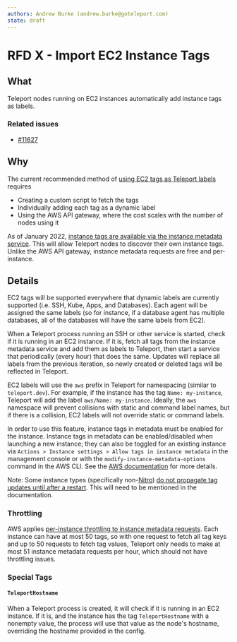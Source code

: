 ```yaml
---
authors: Andrew Burke (andrew.burke@goteleport.com)
state: draft
---
```


# RFD X - Import EC2 Instance Tags

## What

Teleport nodes running on EC2 instances automatically add instance tags as labels.

### Related issues

- [#11627](https://github.com/gravitational/teleport/issues/11627)

## Why

The current recommended method of [using EC2 tags as Teleport labels](https://goteleport.com/docs/setup/guides/ec2-tags/) requires
- Creating a custom script to fetch the tags
- Individually adding each tag as a dynamic label
- Using the AWS API gateway, where the cost scales with the number of nodes using it

As of January 2022, [instance tags are available via the instance metadata service](https://aws.amazon.com/about-aws/whats-new/2022/01/instance-tags-amazon-ec2-instance-metadata-service/). This will allow Teleport nodes to discover their own instance tags. Unlike the AWS API gateway, instance metadata requests are free and per-instance.

## Details

EC2 tags will be supported everywhere that dynamic labels are currently supported (i.e. SSH, Kube, Apps, and Databases). Each agent will be assigned the same labels (so for instance, if a database agent has multiple databases, all of the databases will have the same labels from EC2).

When a Teleport process running an SSH or other service is started, check if it is running in an EC2 instance. If it is, fetch all tags from the instance metadata service and add them as labels to Teleport, then start a service that periodically (every hour) that does the same. Updates will replace all labels from the previous iteration, so newly created or deleted tags will be reflected in Teleport.

EC2 labels will use the `aws` prefix in Teleport for namespacing (similar to `teleport.dev`). For example, if the instance has the tag `Name: my-instance`, Teleport will add the label `aws/Name: my-instance`. Ideally, the `aws` namespace will prevent collisions with static and command label names, but if there is a collision, EC2 labels will not override static or command labels.

In order to use this feature, instance tags in metadata must be enabled for the instance. Instance tags in metadata can be enabled/disabled when launching a new instance; they can also be toggled for an existing instance via `Actions > Instance settings > Allow tags in instance metadata` in the management console or with the `modify-instance-metadata-options` command in the AWS CLI. See the [AWS documentation](https://docs.aws.amazon.com/AWSEC2/latest/UserGuide/Using_Tags.html#allow-access-to-tags-in-IMDS) for more details.

Note: Some instance types (specifically non-[Nitro](https://docs.aws.amazon.com/AWSEC2/latest/UserGuide/instance-types.html#ec2-nitro-instances)) [do not propagate tag updates until after a restart](https://docs.aws.amazon.com/AWSEC2/latest/UserGuide/Using_Tags.html#work-with-tags-in-IMDS). This will need to be mentioned in the documentation.

### Throttling
AWS applies [per-instance throttling to instance metadata requests](https://docs.aws.amazon.com/AWSEC2/latest/UserGuide/instancedata-data-retrieval.html#instancedata-throttling). Each instance can have at most 50 tags, so with one request to fetch all tag keys and up to 50 requests to fetch tag values, Teleport only needs to make at most 51 instance metadata requests per hour, which should not have throttling issues.

### Special Tags

#### `TeleportHostname`

When a Teleport process is created, it will check if it is running in an EC2 instance. If it is, and the instance has the tag `TeleportHostname` with a nonempty value, the process will use that value as the node's hostname, overriding the hostname provided in the config.
